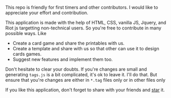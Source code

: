 This repo is friendly for first timers and other contributors. I would like to appreciate your effort and contribution. 

This application is made with the help of HTML, CSS, vanilla JS, Jquery, and Riot js targetting non-technical users. So you're free to contribute in many possible ways. Like

* Create a card game and share the printables with us.
* Create a template and share with us so that other can use it to design cards games.
* Suggest new features and implement them too.

Don't hesitate to clear your doubts. If you're changes are small and generating `tags.js` is a bit complicated, it's ok to leave it. I'll do that. But ensure that you're changes are either in `*.tag` files only or in other files only

If you like this application, don't forget to share with your friends and [star](https://github.com/funcards/match-it/stargazers) it.

